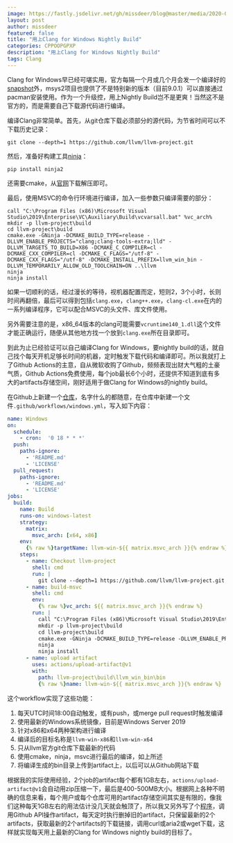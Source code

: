 ```yaml
---
image: https://fastly.jsdelivr.net/gh/missdeer/blog@master/media/2020-03-27/llvm.png
layout: post
author: missdeer
featured: false
title: "用上Clang for Windows Nightly Build"
categories: CPPOOPGPXP
description: "用上Clang for Windows Nightly Build"
tags: Clang
---
```


Clang for Windows早已经可堪实用，官方每隔一个月或几个月会发一个编译好的[snapshot](https://prereleases.llvm.org/win-snapshots/)外，msys2项目也提供了不是特别新的版本（目前9.0.1）可以直接通过pacman安装使用。作为一个升级控，用上Nightly Build岂不是更爽！当然这不是官方的，而是需要自己下载源代码进行编译。

编译Clang非常简单。首先，从git仓库下载必须部分的源代码，为节省时间可以不下载历史记录：

```shell
git clone --depth=1 https://github.com/llvm/llvm-project.git
```

然后，准备好构建工具[ninja](https://github.com/ninja-build/ninja)：

```shell
pip install ninja2
```

还需要cmake，从[官网](https://cmake.org/download/)下载解压即可。

最后，使用MSVC的命令行环境进行编译，加入一些参数只编译需要的部分：

```
call "C:\Program Files (x86)\Microsoft Visual Studio\2019\Enterprise\VC\Auxiliary\Build\vcvarsall.bat" %vc_arch%
mkdir -p llvm-project\build
cd llvm-project\build
cmake.exe -GNinja -DCMAKE_BUILD_TYPE=release -DLLVM_ENABLE_PROJECTS="clang;clang-tools-extra;lld" -DLLVM_TARGETS_TO_BUILD=X86 -DCMAKE_C_COMPILER=cl -DCMAKE_CXX_COMPILER=cl -DCMAKE_C_FLAGS="/utf-8" -DCMAKE_CXX_FLAGS="/utf-8" -DCMAKE_INSTALL_PREFIX=llvm_win_bin -DLLVM_TEMPORARILY_ALLOW_OLD_TOOLCHAIN=ON ..\llvm
ninja
ninja install
```

如果一切顺利的话，经过漫长的等待，视机器配置而定，短则2，3个小时，长则时间再翻倍，最后可以得到包括`clang.exe`，`clang++.exe`，`clang-cl.exe`在内的一系列编译程序，它可以配合MSVC的头文件、库文件使用。

另外需要注意的是，x86_64版本的clang可能需要`vcruntime140_1.dll`这个文件才能正确运行，随便从其他地方找一个放到`clang.exe`所在目录即可。

到此为止已经验证可以自己编译Clang for Windows，要nightly build的话，就自己找个每天开机足够长时间的机器，定时触发下载代码和编译即可。所以我就打上了Github Actions的主意，自从微软收购了Github，频频表现出财大气粗的土豪气质，Github Actions免费使用，每个job最长6个小时，还提供不知道到底有多大的artifacts存储空间，刚好适用于做Clang for Windows的nightly build。

在Github上新建一个[仓库](https://github.com/missdeer/clang-for-windows-daily-build)，名字什么的都随意，在仓库中新建一个文件`.github/workflows/windows.yml`，写入如下内容：

```yaml
name: Windows
on: 
  schedule:
    - cron:  '0 18 * * *'
  push:
    paths-ignore:
      - 'README.md'
      - 'LICENSE'
  pull_request:
    paths-ignore:
      - 'README.md'
      - 'LICENSE'
jobs:
  build:
    name: Build
    runs-on: windows-latest
    strategy:
      matrix:
        msvc_arch: [x64, x86]
    env:    
      {% raw %}targetName: llvm-win-${{ matrix.msvc_arch }}{% endraw %}    
    steps:
      - name: Checkout llvm-project
        shell: cmd
        run: |
          git clone --depth=1 https://github.com/llvm/llvm-project.git
      - name: build-msvc
        shell: cmd
        env:        
          {% raw %}vc_arch: ${{ matrix.msvc_arch }}{% endraw %}        
        run: |
          call "C:\Program Files (x86)\Microsoft Visual Studio\2019\Enterprise\VC\Auxiliary\Build\vcvarsall.bat" %vc_arch%
          mkdir -p llvm-project\build
          cd llvm-project\build
          cmake.exe -GNinja -DCMAKE_BUILD_TYPE=release -DLLVM_ENABLE_PROJECTS="clang;clang-tools-extra;lld" -DLLVM_TARGETS_TO_BUILD=X86 -DCMAKE_C_COMPILER=cl -DCMAKE_CXX_COMPILER=cl -DCMAKE_C_FLAGS="/utf-8" -DCMAKE_CXX_FLAGS="/utf-8" -DCMAKE_INSTALL_PREFIX=llvm_win_bin -DLLVM_TEMPORARILY_ALLOW_OLD_TOOLCHAIN=ON ..\llvm
          ninja
          ninja install
      - name: upload artifact
        uses: actions/upload-artifact@v1
        with:
          path: llvm-project\build\llvm_win_bin\bin          
          {% raw %}name: llvm-win-${{ matrix.msvc_arch }}{% endraw %}          
```

这个workflow实现了这些功能：

1. 每天UTC时间18:00自动触发，或有push，或merge pull request时触发编译
2. 使用最新的Windows系统镜像，目前是Windows Server 2019
3. 针对x86和x64两种架构进行编译
4. 编译后的目标名称是`llvm-win-x86`和`llvm-win-x64`
5. 只从llvm官方git仓库下载最新的代码
6. 使用cmake，ninja，msvc进行最后的编译，如上所述
7. 将编译生成的bin目录上传到artifact上，以后可以从Github网站下载

根据我的实际使用经验，2个job的artifact每个都有1GB左右，`actions/upload-artifact@v1`会自动用zip压缩一下，最后是400-500MB大小。根据网上各种不明确的信息来看，每个用户或每个仓库可用的artifact存储空间其实是有限的，像我们这种每天1GB左右的用法估计没几天就会触顶了，所以我又另外写了个[程序](https://github.com/missdeer/cicdutil)，调用Github API操作artifact，每天定时执行删掉旧的artifact，只保留最新的2个artifacts，获取最新的2个artifacts的下载链接，调用curl或aria2或wget下载，这样就实现每天用上最新的Clang for Windows nightly build的目标了。